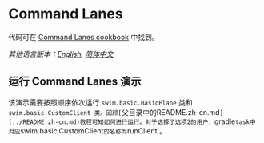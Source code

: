 # Command Lanes

代码可在 [Command Lanes cookbook](https://swimos.org/tutorials/command-lanes/) 中找到。

*其他语言版本：[English](README.md), [简体中文](README.zh-cn.md)*

## 运行 Command Lanes 演示

该演示需要按照顺序依次运行 `swim.basic.BasicPlane` 类和 `swim.basic.CustomClient 类。回顾[`父目录中的README.zh-cn.md`](../README.zh-cn.md)教程可知如何进行运行。对于选择了选项2的用户，`gradle` task中对应 `swim.basic.CustomClient` 的名称为 `runClient`。